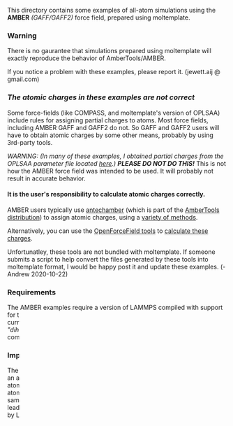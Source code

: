 This directory contains some examples of all-atom simulations using the **AMBER** *(GAFF/GAFF2)* force field, prepared using moltemplate.

### Warning

There is no gaurantee that simulations prepared using moltemplate will exactly reproduce the behavior of AmberTools/AMBER.

If you notice a problem with these examples, please report it.
(jewett.aij @ gmail.com)

### *The atomic charges in these examples are not correct*

Some force-fields (like COMPASS, and moltemplate's version of OPLSAA) include rules for assigning partial charges to atoms.  Most force fields, including AMBER GAFF and GAFF2 do not.  So GAFF and GAFF2 users will have to obtain atomic charges by some other means, probably by using 3rd-party tools.

*WARNING: (In many of these examples, I obtained partial charges from the OPLSAA
parameter file located [here](http://dasher.wustl.edu/tinker/distribution/params/oplsaa.prm).)*
***PLEASE DO NOT DO THIS!***
This is not how the AMBER force field was intended to be used.
It will probably not result in accurate behavior.

#### It is the user's responsibility to calculate atomic charges correctly.
AMBER users typically use [antechamber](http://ambermd.org/antechamber/) (which is part of the [AmberTools distribution](http://ambermd.org/AmberTools.php))
to assign atomic charges, using a [variety of methods](http://ambermd.org/tutorials/basic/tutorial4b/index.htm).

Alternatively, you can use the [OpenForceField tools](https://github.com/openmm/openmmforcefields#partial-charges-for-small-molecules) to [calculate these charges](https://open-forcefield-toolkit.readthedocs.io/en/latest/api/generated/openforcefield.topology.Molecule.html#openforcefield.topology.Molecule.compute_partial_charges_am1bcc).

Unfortunatley, these tools are not bundled with moltemplate.  If someone submits a script to help convert the files generated by these tools into moltemplate format, I would be happy post it and update these examples.  (-Andrew 2020-10-22)


### Requirements

The AMBER examples require a version of LAMMPS compiled with support for the optional "USER-MISC" package (because the AMBER force fields currently uses *dihedral_style fourier*).  If you encounter the error *"dihedral_style fourier not found"*, then see [this page](https://lammps.sandia.gov/doc/Build_package.html) for instructions to compile LAMMPS with the "USER-MISC" package.


### Improper angles

The style of improper interaction used by AMBER force fields depends on an angle which depends on the order of the atoms surrounding the central atom.  When multiple atoms have the same type, this creates ambiguity in atom order.  Since there is no guarantee that moltemplate will choose the same atom order as other molecule builders (such as AmberTools), this can lead to small unavoidable discrepancies in energies and forces computed by LAMMPS and AMBER.  But their effect should be neglegible.

### Bloated lammps input scripts

By default, LAMMPS input scripts prepared using moltemplate contain the entire contents of the GAFF or GAFF2 force-field, even when simulating small systems with just a few atom types.

This is harmless, but if you want to get rid of this extra information, follow the instructions in the "README_remove_irrelevant_info.sh" files.
